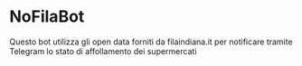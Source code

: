 # NoFilaBot
Questo bot utilizza gli open data forniti da filaindiana.it per notificare tramite Telegram lo stato di affollamento dei supermercati
